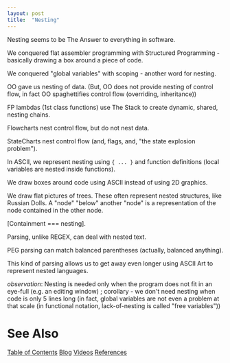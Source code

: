 ```yaml
---
layout: post
title:  "Nesting"
---
```

Nesting seems to be The Answer to everything in software.

We conquered flat assembler programming with Structured Programming - basically drawing a box around a piece of code.

We conquered "global variables" with scoping - another word for nesting.

OO gave us nesting of data.  (But, OO does not provide nesting of control flow, in fact OO spaghettifies control flow (overriding, inheritance))

FP lambdas (1st class functions) use The Stack to create dynamic, shared, nesting chains.

Flowcharts nest control flow, but do not nest data.

StateCharts nest control flow (and, flags, and, "the state explosion problem").

In ASCII, we represent nesting using `{ ... }` and function definitions (local variables are nested inside functions).

We draw boxes around code using ASCII instead of using 2D graphics.

We draw flat pictures of trees.  These often represent nested structures, like Russian Dolls.  A "node" "below" another "node" is a representation of the node contained in the other node.

[Containment === nesting].

Parsing, unlike REGEX, can deal with nested text.

PEG parsing can match balanced parentheses (actually, balanced anything).

This kind of parsing allows us to get away even longer using ASCII Art to represent nested languages.

*observation*: Nesting is needed only when the program does not fit in an eye-full (e.g. an editing window) ; corollary - we don't need nesting when code is only 5 lines long (in fact, global variables are not even a problem at that scale (in functional notation, lack-of-nesting is called "free variables"))

# See Also

[Table of Contents](https://guitarvydas.github.io/2021/12/10/Table-of-Contents-Dec-01-2021.html)
[Blog](https://guitarvydas.github.io)
[Videos](https://www.youtube.com/channel/UC9EJr0nKHwadbHUtc5zHdmQ/videos)
[References](https://guitarvydas.github.io/2021/01/14/References.html)

<script src="https://utteranc.es/client.js" 
        repo="guitarvydas/guitarvydas.github.io" 
        issue-term="pathname" 
        theme="github-light" 
        crossorigin="anonymous" 
        async> 
</script> 
